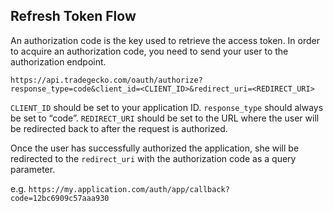 ## Refresh Token Flow

An authorization code is the key used to retrieve the access token. 
In order to acquire an authorization code, you need to send your user
to the authorization endpoint.

`https://api.tradegecko.com/oauth/authorize?response_type=code&client_id=<CLIENT_ID>&redirect_uri=<REDIRECT_URI>`

`CLIENT_ID` should be set to your application ID. `response_type` should 
always be set to “code”. `REDIRECT_URI` should be set to the URL where 
the user will be redirected back to after the request is authorized.

Once the user has successfully authorized the application, she will be redirected to
the `redirect_uri` with the authorization code as a query parameter.

e.g. `https://my.application.com/auth/app/callback?code=12bc6909c57aaa930`
